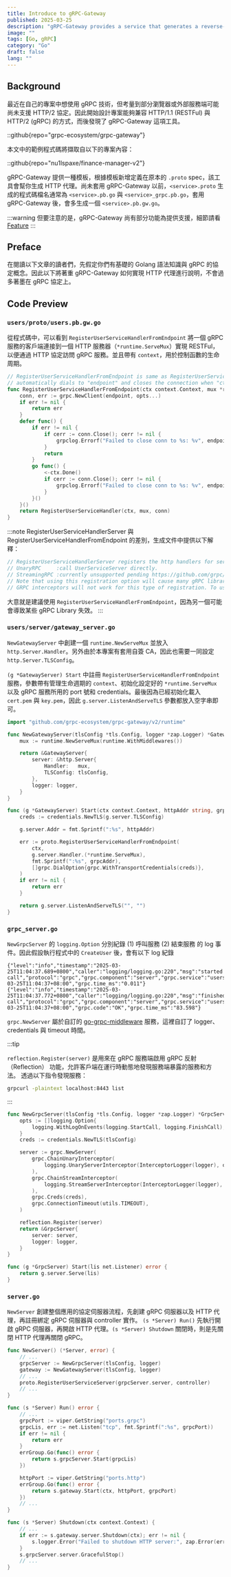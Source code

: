 ```yaml
---
title: Introduce to gRPC-Gateway
published: 2025-03-25
description: "gRPC-Gateway provides a service that generates a reverse-proxy server which translates a RESTful HTTP API into gRPC with simple configuration."
image: ""
tags: [Go, gRPC]
category: "Go"
draft: false
lang: ""
---
```


## Background

最近在自己的專案中想使用 gRPC 技術，但考量到部分瀏覽器或外部服務端可能尚未支援 HTTP/2 協定。因此開始設計專案能夠兼容 HTTP/1.1 (RESTFul) 與 HTTP/2 (gRPC) 的方式，而後發現了 gRPC-Gateway 這項工具。

::github{repo="grpc-ecosystem/grpc-gateway"}

本文中的範例程式碼將擷取自以下的專案內容：

::github{repo="nu1lspaxe/finance-manager-v2"}

gRPC-Gateway 提供一種模板，根據模板新增定義在原本的 `.proto` spec，該工具會幫你生成 HTTP 代理。尚未套用 gRPC-Gateway 以前，`<service>.proto` 生成的程式碼檔名通常為 `<service>.pb.go` 與 `<service>_grpc.pb.go`，套用 gRPC-Gateway 後，會多生成一個 `<service>.pb.gw.go`。

:::warning
但要注意的是，gRPC-Gateway 尚有部分功能為提供支援，細節請看 [Feature](https://github.com/grpc-ecosystem/grpc-gateway?tab=readme-ov-file#features)
:::

## Preface

在閱讀以下文章的讀者們，先假定你們有基礎的 Golang 語法知識與 gRPC 的協定概念。因此以下將著重 gRPC-Gateway 如何實現 HTTP 代理進行說明，不會過多著墨在 gRPC 協定上。

## Code Preview

### `users/proto/users.pb.gw.go`

從程式碼中，可以看到 `RegisterUserServiceHandlerFromEndpoint` 將一個 gRPC 服務的客戶端連接到一個 HTTP 服務器（`*runtime.ServeMux`）實現 RESTFul，以便通過 HTTP 協定訪問 gRPC 服務。並且帶有 `context`，用於控制函數的生命周期。

```go
// RegisterUserServiceHandlerFromEndpoint is same as RegisterUserServiceHandler but
// automatically dials to "endpoint" and closes the connection when "ctx" gets done.
func RegisterUserServiceHandlerFromEndpoint(ctx context.Context, mux *runtime.ServeMux, endpoint string, opts []grpc.DialOption) (err error) {
	conn, err := grpc.NewClient(endpoint, opts...)
	if err != nil {
		return err
	}
	defer func() {
		if err != nil {
			if cerr := conn.Close(); cerr != nil {
				grpclog.Errorf("Failed to close conn to %s: %v", endpoint, cerr)
			}
			return
		}
		go func() {
			<-ctx.Done()
			if cerr := conn.Close(); cerr != nil {
				grpclog.Errorf("Failed to close conn to %s: %v", endpoint, cerr)
			}
		}()
	}()
	return RegisterUserServiceHandler(ctx, mux, conn)
}
```

:::note
RegisterUserServiceHandlerServer 與 RegisterUserServiceHandlerFromEndpoint 的差別，生成文件中提供以下解釋：

```go
// RegisterUserServiceHandlerServer registers the http handlers for service UserService to "mux".
// UnaryRPC     :call UserServiceServer directly.
// StreamingRPC :currently unsupported pending https://github.com/grpc/grpc-go/issues/906.
// Note that using this registration option will cause many gRPC library features to stop working. Consider using RegisterUserServiceHandlerFromEndpoint instead.
// GRPC interceptors will not work for this type of registration. To use interceptors, you must use the "runtime.WithMiddlewares" option in the "runtime.NewServeMux" call.
```

大意就是建議使用 `RegisterUserServiceHandlerFromEndpoint`，因為另一個可能會導致某些 gRPC Library 失效。
:::

### `users/server/gateway_server.go`

`NewGatewayServer` 中創建一個 `runtime.NewServeMux` 並放入 `http.Server.Handler`。另外由於本專案有套用自簽 CA，因此也需要一同設定 `http.Server.TLSConfig`。

`(g *GatewayServer) Start` 中註冊 `RegisterUserServiceHandlerFromEndpoint` 服務，參數帶有管理生命週期的 `context`、初始化設定好的 `*runtime.ServeMux` 以及 gRPC 服務所用的 port 號和 credentials。最後因為已經初始化載入 `cert.pem` 與 `key.pem`，因此 `g.server.ListenAndServeTLS` 參數都放入空字串即可。

```go
import "github.com/grpc-ecosystem/grpc-gateway/v2/runtime"

func NewGatewayServer(tlsConfig *tls.Config, logger *zap.Logger) *GatewayServer {
	mux := runtime.NewServeMux(runtime.WithMiddlewares())

	return &GatewayServer{
		server: &http.Server{
			Handler:   mux,
			TLSConfig: tlsConfig,
		},
		logger: logger,
	}
}

func (g *GatewayServer) Start(ctx context.Context, httpAddr string, grpcAddr string) error {
	creds := credentials.NewTLS(g.server.TLSConfig)

	g.server.Addr = fmt.Sprintf(":%s", httpAddr)

	err := proto.RegisterUserServiceHandlerFromEndpoint(
		ctx,
		g.server.Handler.(*runtime.ServeMux),
		fmt.Sprintf(":%s", grpcAddr),
		[]grpc.DialOption{grpc.WithTransportCredentials(creds)},
	)
	if err != nil {
		return err
	}

	return g.server.ListenAndServeTLS("", "")
}
```

### `grpc_server.go`

`NewGrpcServer` 的 `logging.Option` 分別紀錄 (1) 呼叫服務 (2) 結束服務 的 log 事件。因此假設執行程式中的 `CreateUser` 後，會有以下 log 紀錄

```text
{"level":"info","timestamp":"2025-03-25T11:04:37.689+0800","caller":"logging/logging.go:220","msg":"started call","protocol":"grpc","grpc.component":"server","grpc.service":"users.UserService","grpc.method":"CreateUser","grpc.method_type":"unary","peer.address":"127.0.0.1:40030","grpc.start_time":"2025-03-25T11:04:37+08:00","grpc.time_ms":"0.011"}
{"level":"info","timestamp":"2025-03-25T11:04:37.772+0800","caller":"logging/logging.go:220","msg":"finished call","protocol":"grpc","grpc.component":"server","grpc.service":"users.UserService","grpc.method":"CreateUser","grpc.method_type":"unary","peer.address":"127.0.0.1:40030","grpc.start_time":"2025-03-25T11:04:37+08:00","grpc.code":"OK","grpc.time_ms":"83.598"}
```

`grpc.NewServer` 屬於自訂的 [go-grpc-middleware](https://github.com/grpc-ecosystem/go-grpc-middleware) 服務，這裡自訂了 logger、credentials 與 timeout 時間。

:::tip

`reflection.Register(server)` 是用來在 gRPC 服務端啟用 gRPC 反射（Reflection） 功能，允許客戶端在運行時動態地發現服務端暴露的服務和方法。
透過以下指令發現服務：

```bash
grpcurl -plaintext localhost:8443 list
```

:::

```go
func NewGrpcServer(tlsConfig *tls.Config, logger *zap.Logger) *GrpcServer {
	opts := []logging.Option{
		logging.WithLogOnEvents(logging.StartCall, logging.FinishCall),
	}
	creds := credentials.NewTLS(tlsConfig)

	server := grpc.NewServer(
		grpc.ChainUnaryInterceptor(
			logging.UnaryServerInterceptor(InterceptorLogger(logger), opts...),
		),
		grpc.ChainStreamInterceptor(
			logging.StreamServerInterceptor(InterceptorLogger(logger), opts...),
		),
		grpc.Creds(creds),
		grpc.ConnectionTimeout(utils.TIMEOUT),
	)

	reflection.Register(server)
	return &GrpcServer{
		server: server,
		logger: logger,
	}
}

func (g *GrpcServer) Start(lis net.Listener) error {
	return g.server.Serve(lis)
}
```

### `server.go`

`NewServer` 創建整個應用的協定伺服器流程，先創建 gRPC 伺服器以及 HTTP 代理，再註冊綁定 gRPC 伺服器與 controller 實作。
`(s *Server) Run()` 先執行開啟 gRPC 伺服器，再開啟 HTTP 代理。`(s *Server) Shutdown` 關閉時，則是先關閉 HTTP 代理再關閉 gRPC。

```go
func NewServer() (*Server, error) {
	// ...
	grpcServer := NewGrpcServer(tlsConfig, logger)
	gateway := NewGatewayServer(tlsConfig, logger)
	// ...
	proto.RegisterUserServiceServer(grpcServer.server, controller)
	// ...
}

func (s *Server) Run() error {
	// ...
	grpcPort := viper.GetString("ports.grpc")
	grpcLis, err := net.Listen("tcp", fmt.Sprintf(":%s", grpcPort))
	if err != nil {
		return err
	}
	errGroup.Go(func() error {
		return s.grpcServer.Start(grpcLis)
	})

	httpPort := viper.GetString("ports.http")
	errGroup.Go(func() error {
		return s.gateway.Start(ctx, httpPort, grpcPort)
	})
	// ...
}

func (s *Server) Shutdown(ctx context.Context) {
	// ...
	if err := s.gateway.server.Shutdown(ctx); err != nil {
		s.logger.Error("Failed to shutdown HTTP server:", zap.Error(err))
	}
	s.grpcServer.server.GracefulStop()
	// ...
}
```
